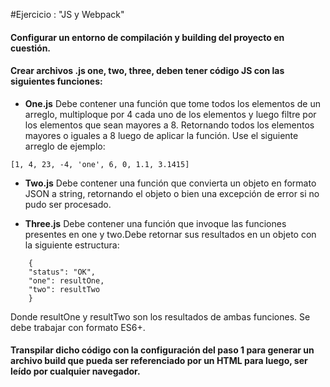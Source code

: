 #Ejercicio : "JS y Webpack"



#### Configurar un entorno de compilación y building del proyecto en cuestión.

#### Crear archivos .js one, two, three, deben tener código JS con las siguientes funciones:
  - **One.js** Debe contener una función que tome todos los elementos de un arreglo, multiploque por 4 cada uno de los elementos y luego filtre por los elementos que sean mayores a 8. Retornando todos los elementos mayores o iguales a 8 luego de aplicar la función. Use el siguiente arreglo de ejemplo: 

```
[1, 4, 23, -4, 'one', 6, 0, 1.1, 3.1415]
```
 - **Two.js** Debe contener una función que convierta un objeto en formato JSON a string, retornando el objeto o bien una excepción de error si no pudo ser procesado.

 - **Three.js** Debe contener una función que invoque las funciones presentes en one y two.Debe retornar sus resultados en un objeto con la siguiente estructura:
```
    {
    "status": "OK",
    "one": resultOne,
    "two": resultTwo
    }
```
Donde resultOne y resultTwo son los resultados de ambas funciones. Se debe trabajar con formato ES6+.

#### Transpilar dicho código con la configuración del paso 1 para generar un archivo build que pueda ser referenciado por un HTML para luego, ser leído por cualquier navegador.